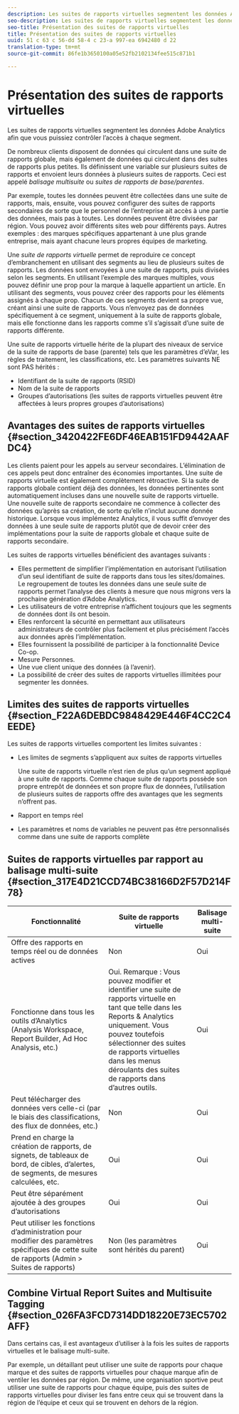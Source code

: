 ```yaml
---
description: Les suites de rapports virtuelles segmentent les données Adobe Analytics afin que vous puissiez contrôler l’accès à chaque segment.
seo-description: Les suites de rapports virtuelles segmentent les données Adobe Analytics afin que vous puissiez contrôler l’accès à chaque segment.
seo-title: Présentation des suites de rapports virtuelles
title: Présentation des suites de rapports virtuelles
uuid: 51 c 63 c 56-dd 58-4 c 23-a 997-ea 6942480 d 22
translation-type: tm+mt
source-git-commit: 86fe1b3650100a05e52fb2102134fee515c871b1

---
```



# Présentation des suites de rapports virtuelles

Les suites de rapports virtuelles segmentent les données Adobe Analytics afin que vous puissiez contrôler l’accès à chaque segment.

De nombreux clients disposent de données qui circulent dans une suite de rapports globale, mais également de données qui circulent dans des suites de rapports plus petites. Ils définissent une variable sur plusieurs suites de rapports et envoient leurs données à plusieurs suites de rapports. Ceci est appelé *balisage multisuite* ou *suites de rapports de base/parentes*.

Par exemple, toutes les données peuvent être collectées dans une suite de rapports, mais, ensuite, vous pouvez configurer des suites de rapports secondaires de sorte que le personnel de l’entreprise ait accès à une partie des données, mais pas à toutes. Les données peuvent être divisées par région. Vous pouvez avoir différents sites web pour différents pays. Autres exemples : des marques spécifiques appartenant à une plus grande entreprise, mais ayant chacune leurs propres équipes de marketing.

Une *suite de rapports virtuelle* permet de reproduire ce concept d’embranchement en utilisant des segments au lieu de plusieurs suites de rapports. Les données sont envoyées à une suite de rapports, puis divisées selon les segments. En utilisant l’exemple des marques multiples, vous pouvez définir une prop pour la marque à laquelle appartient un article. En utilisant des segments, vous pouvez créer des rapports pour les éléments assignés à chaque prop. Chacun de ces segments devient sa propre vue, créant ainsi une suite de rapports. Vous n’envoyez pas de données spécifiquement à ce segment, uniquement à la suite de rapports globale, mais elle fonctionne dans les rapports comme s’il s’agissait d’une suite de rapports différente.

Une suite de rapports virtuelle hérite de la plupart des niveaux de service de la suite de rapports de base (parente) tels que les paramètres d’eVar, les règles de traitement, les classifications, etc. Les paramètres suivants NE sont PAS hérités :

* Identifiant de la suite de rapports (RSID)
* Nom de la suite de rapports
* Groupes d’autorisations (les suites de rapports virtuelles peuvent être affectées à leurs propres groupes d’autorisations)

## Avantages des suites de rapports virtuelles {#section_3420422FE6DF46EAB151FD9442AAFDC4}

Les clients paient pour les appels au serveur secondaires. L’élimination de ces appels peut donc entraîner des économies importantes. Une suite de rapports virtuelle est également complètement rétroactive. Si la suite de rapports globale contient déjà des données, les données pertinentes sont automatiquement incluses dans une nouvelle suite de rapports virtuelle. Une nouvelle suite de rapports secondaire ne commence à collecter des données qu’après sa création, de sorte qu’elle n’inclut aucune donnée historique. Lorsque vous implémentez Analytics, il vous suffit d’envoyer des données à une seule suite de rapports plutôt que de devoir créer des implémentations pour la suite de rapports globale et chaque suite de rapports secondaire.

Les suites de rapports virtuelles bénéficient des avantages suivants :

* Elles permettent de simplifier l’implémentation en autorisant l’utilisation d’un seul identifiant de suite de rapports dans tous les sites/domaines. Le regroupement de toutes les données dans une seule suite de rapports permet l’analyse des clients à mesure que nous migrons vers la prochaine génération d’Adobe Analytics.
* Les utilisateurs de votre entreprise n’affichent toujours que les segments de données dont ils ont besoin.
* Elles renforcent la sécurité en permettant aux utilisateurs administrateurs de contrôler plus facilement et plus précisément l’accès aux données après l’implémentation.
* Elles fournissent la possibilité de participer à la fonctionnalité Device Co-op.
* Mesure Personnes.
* Une vue client unique des données (à l’avenir).
* La possibilité de créer des suites de rapports virtuelles illimitées pour segmenter les données.

## Limites des suites de rapports virtuelles {#section_F22A6DEBDC9848429E446F4CC2C4EEDE}

Les suites de rapports virtuelles comportent les limites suivantes :

* Les limites de segments s’appliquent aux suites de rapports virtuelles

   Une suite de rapports virtuelle n’est rien de plus qu’un segment appliqué à une suite de rapports. Comme chaque suite de rapports possède son propre entrepôt de données et son propre flux de données, l’utilisation de plusieurs suites de rapports offre des avantages que les segments n’offrent pas.
* Rapport en temps réel
* Les paramètres et noms de variables ne peuvent pas être personnalisés comme dans une suite de rapports complète

## Suites de rapports virtuelles par rapport au balisage multi-suite {#section_317E4D21CCD74BC38166D2F57D214F78}

| Fonctionnalité | Suite de rapports virtuelle | Balisage multi-suite |
|--- |--- |--- |
| Offre des rapports en temps réel ou de données actives | Non | Oui |
| Fonctionne dans tous les outils d’Analytics (Analysis Workspace, Report Builder, Ad Hoc Analysis, etc.) | Oui.   Remarque : Vous pouvez modifier et identifier une suite de rapports virtuelle en tant que telle dans les Reports &amp; Analytics uniquement. Vous pouvez toutefois sélectionner des suites de rapports virtuelles dans les menus déroulants des suites de rapports dans d’autres outils. | Oui |
| Peut télécharger des données vers celle-ci (par le biais des classifications, des flux de données, etc.) | Non | Oui |
| Prend en charge la création de rapports, de signets, de tableaux de bord, de cibles, d’alertes, de segments, de mesures calculées, etc. | Oui | Oui |
| Peut être séparément ajoutée à des groupes d’autorisations | Oui | Oui |
| Peut utiliser les fonctions d’administration pour modifier des paramètres spécifiques de cette suite de rapports (Admin &gt; Suites de rapports) | Non (les paramètres sont hérités du parent) | Oui |

## Combine Virtual Report Suites and Multisuite Tagging {#section_026FA3FCD7314DD18220E73EC5702AFF}

Dans certains cas, il est avantageux d’utiliser à la fois les suites de rapports virtuelles et le balisage multi-suite.

Par exemple, un détaillant peut utiliser une suite de rapports pour chaque marque et des suites de rapports virtuelles pour chaque marque afin de ventiler les données par région. De même, une organisation sportive peut utiliser une suite de rapports pour chaque équipe, puis des suites de rapports virtuelles pour diviser les fans entre ceux qui se trouvent dans la région de l’équipe et ceux qui se trouvent en dehors de la région.
